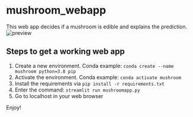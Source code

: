 # mushroom_webapp
This web app decides if a mushroom is edible and explains the prediction.
![preview](https://github.com/henniedeharder/mushroom_webapp/tree/main/img/example.jpg)


## Steps to get a working web app
1. Create a new environment. Conda example: `conda create --name mushroom python=3.8 pip`
2. Activate the environment. Conda example: `conda activate mushroom`
3. Install the requirements via `pip install -r requirements.txt`
4. Enter the command: `streamlit run mushroomapp.py` 
5. Go to localhost in your web browser

Enjoy!
